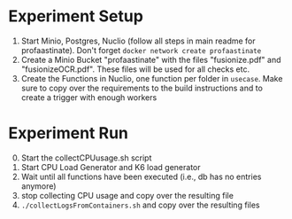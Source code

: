 # Experiment Setup

1. Start Minio, Postgres, Nuclio (follow all steps in main readme for profaastinate). Don't forget `docker network create profaastinate`
2. Create a Minio Bucket "profaastinate" with the files "fusionize.pdf" and "fusionizeOCR.pdf". These files will be used for all checks etc.
3. Create the Functions in Nuclio, one function per folder in `usecase`. Make sure to copy over the requirements to the build instructions and to create a trigger with enough workers

# Experiment Run

0. Start the collectCPUusage.sh script
1. Start CPU Load Generator and K6 load generator
2. Wait until all functions have been executed (i.e., db has no entries anymore)
3. stop collecting CPU usage and copy over the resulting file
4. `./collectLogsFromContainers.sh` and copy over the resulting files